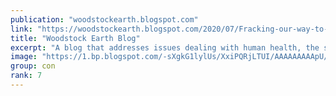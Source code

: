 ```yaml
---
publication: "woodstockearth.blogspot.com"
link: "https://woodstockearth.blogspot.com/2020/07/Fracking-our-way-to-oblivion.html"
title: "Woodstock Earth Blog"
excerpt: "A blog that addresses issues dealing with human health, the safety of our food supply, and the welfare of Mother Earth."
image: "https://1.bp.blogspot.com/-sXgkG1lylUs/XxiPQRjLTUI/AAAAAAAAApU/8hOCwTRqmBwkd1s9ZSaN5HvVl_x9ms49ACLcBGAsYHQ/w1200-h630-p-k-no-nu/01.jpg"
group: con
rank: 7
---
```

